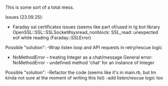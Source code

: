 This is some sort of a total mess.

Issues (23.09.25):

* Faraday ssl certificates issues (seems like part of/used in tg bot library
OpenSSL::SSL::SSLSocket#sysread_nonblock: SSL_read: unexpected eof while reading (Faraday::SSLError)

Possible "solution": 
-Wrap listen loop and API requests in retry/rescue logic

* NoMethodError – treating Integer as a chat/message
General error: NoMethodError - undefined method 'chat' for an instance of Integer

Possible "solution": 
-Refactor the code (seems like it's in main.rb, but Im kinda not sure at the moment of writing this list)
-add listen/rescue logic too
